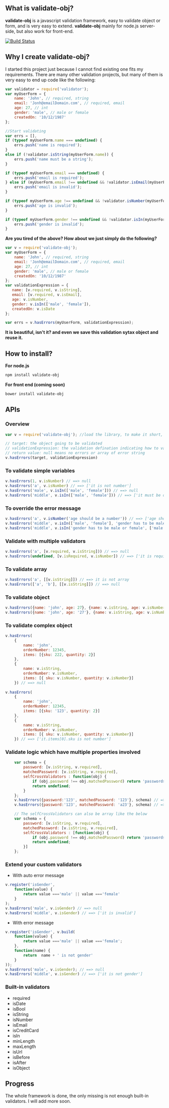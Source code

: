 ## What is validate-obj?
**validate-obj** is a javascript validation framework, easy to validate object or form, and is very easy to extend.
**validate-obj** mainly for node.js server-side, but also work for front-end.

[![Build Status](https://travis-ci.org/ron-liu/validate-obj.js.png?branch=master)](https://travis-ci.org/ron-liu/validate-obj.js)

## Why I create validate-obj?
I started this project just because I cannot find existing one fits my requirements. There are many other validation projects, but many of them is very easy to end up code like the following:
```javascript
var validator = require('validator');
var myUserForm = {
	name: 'John', // required, string
	email: 'Jonh@emailDomain.com', // required, email
	age: 27, // int
	gender: 'male', // male or female
	createdOn: '10/12/1987'
};

//Start validating
var errs = [],
if (typeof myUserForm.name === undefined) {
	errs.push('name is required');
}
else if (!validator.isString(myUserForm.name)) {
	errs.push('name must be a string');
}

if (typeof myUserForm.email === undefined) {
	errs.push('email is required');
} else if (myUserForm.email !== undefined && !validator.isEmail(myUserForm.email)) {
	errs.push('email is invalid');
}

if (typeof myUserForm.age !== undefined && !validator.isNumber(myUserForm.age) {
	errs.push('age is invalid');
}

if (typeof myUserForm.gender !== undefined && !validator.isIn(myUserForm.gender, ['male', 'female']) {
	errs.push('gender is invalid');
}
```

**Are you tired of the above? How about we just simply do the following?**
```javascript
var v = require('validate-obj');
var myUserForm = {
	name: 'John', // required, string
	email: 'Jonh@emailDomain.com', // required, email
	age: 27, // int
	gender: 'male', // male or female
	createdOn: '10/12/1987'
};
var validationExpression = {
   name: [v.required, v.isString],
   email: [v.required, v.isEmail],
   age: v.isNumber,
   gender: v.isIn(['male', 'female']),
   createdOn: v.isDate
};

var errs = v.hasErrors(myUserForm, validationExpression);
```
**It is beautiful, isn't it? and even we save this validation sytax object and reuse it.**

## How to install?
 **For node.js**
 ```bash
 npm install validate-obj
 ```

 **For front end (coming soon)**
 ```bash
 bower install validate-obj
 ```

## APIs

### Overview
``` javascript
var v = require('validate-obj'); //load the library, to make it short, I will not include it in the following examples

// target: the object going to be validated
// validationExpression: the validation defination indicating how to validat
// return value: null means no errors or array of error string
v.hasErrors(target, validationExpression)
```
	
### To validate simple variables
``` javascript
v.hasErrors(1, v.isNumber) // ==> null
v.hasErrors('a', v.isNumber) // ==> ['it is not number']
v.hasErrors('male', v.isIn(['male', 'female'])) // ==> null
v.hasErrors('middle', v.isIn(['male', 'female'])) // ==> ['it must be one of (male, female)']
```

### To override the error message
``` javascript
v.hasErrors('a', v.isNumber('age should be a number')) // ==> ['age should be a number']
v.hasErrors('middle', v.isIn(['male', 'female'], 'gender has to be male or female')) // ==> ['gender has to be male or female']
v.hasErrors('middle', v.isIn('gender has to be male or female', ['male', 'female'])) // ==> ['gender has to be male or female']
```

### Validate with multiple validators
``` javascript
v.hasErrors('a', [v.required, v.isString])) // ==> null
v.hasErrors(undefined, [v.isRequired, v.isNumber]) // ==> ['it is required']
```

### To validate array
``` javascript
v.hasErrors('a', [[v.isString]]) // ==> it is not array
v.hasErrors(['a', 'b'], [[v.isString]]) // ==> null
```

### To validate object
``` javascript
v.hasErrors({name: 'john', age: 27}, {name: v.isString, age: v.isNumber}) // ==> null
v.hasErrors({name: 'john', age: '27'}, {name: v.isString, age: v.isNumber}) // ==> ['it.age is not number']
```

### To validate complex object
``` javascript
v.hasErrors(
	{
		name: 'john', 
		orderNumber: 12345, 
		items: [{sku: 222, quantity: 2}]
	},
	{
		name: v.isString, 
		orderNumber: v.isNumber, 
		items: [{ sku: v.isNumber, quantity: v.isNumber}]
	}) // ==> null
	
v.hasErrors(
	{
		name: 'john', 
		orderNumber: 12345, 
		items: [{sku: '123', quantity: 2}]
	},
	{
		name: v.isString, 
		orderNumber: v.isNumber, 
		items: [{ sku: v.isNumber, quantity: v.isNumber}]
	}) // ==> ['it.items[0].sku is not number']
```

### Validate logic which have multiple properties involved
``` javascript
	var schema = {
		password: [v.isString, v.required],
		matchedPassword: [v.isString, v.required],
		selfCrossValidators : function(obj) {
			if (obj.password !== obj.matchedPassword) return 'passwords do not match';
			return undefined;
		}
	};
	v.hasErrors({password:'123', matchedPassword: '123'}, schema) // => null
	v.hasErrors({password:'123', matchedPassword: 'a23'}, schema) // => ['passwords do not match']

	// The selfCrossValidators can also be array like the below
	var schema = {
        password: [v.isString, v.required],
        matchedPassword: [v.isString, v.required],
        selfCrossValidators : [function(obj) {
            if (obj.password !== obj.matchedPassword) return 'passwords do not match';
            return undefined;
        }]
    };
```

### Extend your custom validators
* With auto error message

``` javascript
v.register('isGender', 
	function(value) {
		return value ==='male' || value ==='female'
	}
);
v.hasErrors('male', v.isGender) // ==> null
v.hasErrors('middle', v.isGender) // ==> ['it is invalid']
```

* With error message

``` javascript
v.register('isGender', v.build(
	function(value) {
		return value ==='male' || value ==='female';
	},
	function(name) {
		return  name + ' is not gender'
	}
));
v.hasErrors('male', v.isGender); // ==> null
v.hasErrors('middle', v.isGender) // ==> ['it is not gender']
```

### Built-in validators
* required
* isDate
* isBool
* isString
* isNumber
* isEmail
* isCreditCard
* isIn
* minLength
* maxLength
* isUrl
* isBefore
* isAfter
* isObject

## Progress
The whole framework is done, the only missing is not enough built-in validators. I will add more soon. 
